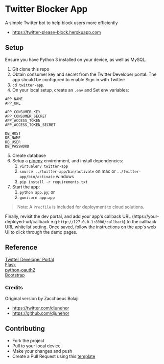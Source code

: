 # Twitter Blocker App

A simple Twitter bot to help block users more efficiently
- https://twitter-please-block.herokuapp.com

## Setup
Ensure you have Python 3 installed on your device, as well as MySQL.
1. Git clone this repo
2. Obtain consumer key and secret from the Twitter Developer portal. The app should be configured to enable Sign in with Twitter:
3. `cd twitter-app`.
4. On your local setup, create an `.env` and Set env variables:
```
APP_NAME
APP_URL

APP_CONSUMER_KEY
APP_CONSUMER_SECRET
APP_ACCESS_TOKEN
APP_ACCESS_TOKEN_SECRET

DB_HOST
DB_NAME
DB_USER
DB_PASSWORD
```
5. Create database
6. Setup a [pipenv](https://pipenv.readthedocs.io/en/latest/) environment, and install dependencies:
   1. `virtualenv twitter-app`
   2. `source ../twitter-app/bin/activate` on mac or `../twitter-app/bin/activate` windows
   3. `pip install -r requirements.txt`
7. Start the app:
   1. `python app.py`; or
   2. `gunicorn app:app`

> Note: A `Procfile` is included for deployment to cloud solutions.

Finally, revisit the dev portal, and add your app's callback URL (https://your-deployed-url/callback e.g `http://127.0.0.1:8000/callback`) to the callback URL whitelist setting. Once saved, follow the instructions on the app's web UI to click through the demo pages.

## Reference

[Twitter Developer Portal](https://developer.twitter.com/)  
[Flask](https://flask.pocoo.org/)  
[python-oauth2](https://github.com/simplegeo/python-oauth2)  
[Bootstrap](https://getbootstrap.com/)  

### Credits

Original version by Zacchaeus Bolaji
- https://twitter.com/djunehor
- https://github.com/djunehor

## Contributing
- Fork the project
- Pull to your local device
- Make your changes and push
- Create a Pull Request using this [template](https://github.com/djunehor/twitter-blocker/blob/master/.github/PULL_REQUEST_TEMPLATE.md)
